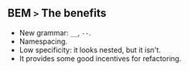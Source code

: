 ## BEM `>` The benefits

* New grammar: `__`, `--`.
* Namespacing.
* Low specificity: it looks nested, but it isn't.
* It provides some good incentives for refactoring.

